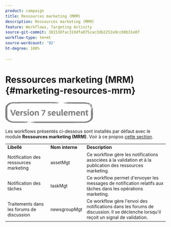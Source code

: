 ```yaml
---
product: campaign
title: Ressources marketing (MRM)
description: Ressources marketing (MRM)
feature: Workflows, Targeting Activity
source-git-commit: 381538fac319dfa075cac3db2252a9cc80b31e0f
workflow-type: tm+mt
source-wordcount: '92'
ht-degree: 100%

---
```



# Ressources marketing (MRM){#marketing-resources-mrm}

![](../../assets/v7-only.svg)

Les workflows présentés ci-dessous sont installés par défaut avec le module **Ressources marketing (MRM)**. Voir à ce propos [cette section](../../campaign/using/designing-marketing-campaigns.md).

<table> 
 <tbody> 
  <tr> 
   <td> <strong>Libellé</strong><br /> </td> 
   <td> <strong>Nom interne</strong><br /> </td> 
   <td> <strong>Description</strong><br /> </td> 
  </tr> 
  <tr> 
   <td> <span class="uicontrol">Notification des ressources marketing</span> <br /> </td> 
   <td> <span class="uicontrol">assetMgt</span> <br /> </td> 
   <td> Ce workflow gère les notifications associées à la validation et à la publication des ressources marketing. <br /> </td> 
  </tr> 
  <tr> 
   <td> <span class="uicontrol">Notification des tâches</span> <br /> </td> 
   <td> <span class="uicontrol">taskMgt</span> <br /> </td> 
   <td> Ce workflow permet d'envoyer les messages de notification relatifs aux tâches dans les opérations marketing.<br /> </td> 
  </tr> 
  <tr> 
   <td> <span class="uicontrol">Traitements dans les forums de discussion</span> <br /> </td> 
   <td> <span class="uicontrol">newsgroupMgt</span> <br /> </td> 
   <td> Ce workflow gère l'envoi des notifications dans les forums de discussion. Il se déclenche lorsqu'il reçoit un signal de validation.<br /> </td> 
  </tr> 
 </tbody> 
</table>

